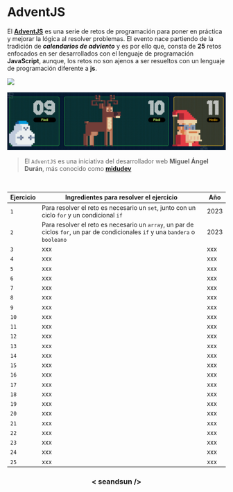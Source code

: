 # AdventJS

<!-- Descripción -->
El **[AdventJS](https://adventjs.dev/es)** es una serie de retos de programación para poner en práctica y mejorar la lógica al resolver problemas. El evento nace partiendo de la tradición de ***calendarios de adviento*** y es por ello que, consta de **25** retos enfocados en ser desarrollados con el lenguaje de programación **JavaScript**, aunque, los retos no son ajenos a ser resueltos con un lenguaje de programación diferente a **js**.

<!-- Línea -->
<img src="https://user-images.githubusercontent.com/73097560/115834477-dbab4500-a447-11eb-908a-139a6edaec5c.gif">

<!-- Imagen del adventjs 2023 -->
![adventjs 2023](image.png)

<!-- Nota -->
> El `AdventJS` es una iniciativa del desarrollador web **Miguel Ángel Durán**, más conocido como  **[midudev](https://www.youtube.com/c/midudev)**

<!-- Tabla -->
<br>

| Ejercicio | Ingredientes para resolver el ejercicio | Año |
|---|---|---|
| `1` | Para resolver el reto es necesario un `set`, junto con un ciclo `for` y un condicional `if`| 2023 |
| `2` | Para resolver el reto es necesario un `array`, un par de ciclos `for`, un par de condicionales `if` y una `bandera` o `booleano` | 2023 |
| `3` | xxx | xxx |
| `4` | xxx | xxx |
| `5` | xxx | xxx |
| `6` | xxx | xxx |
| `7` | xxx | xxx |
| `8` | xxx | xxx |
| `9` | xxx | xxx |
| `10` | xxx | xxx |
| `11` | xxx | xxx |
| `12` | xxx | xxx |
| `13` | xxx | xxx |
| `14` | xxx | xxx |
| `15` | xxx | xxx |
| `16` | xxx | xxx |
| `17` | xxx | xxx |
| `18` | xxx | xxx |
| `19` | xxx | xxx |
| `20` | xxx | xxx |
| `21` | xxx | xxx |
| `22` | xxx | xxx |
| `23` | xxx | xxx |
| `24` | xxx | xxx |
| `25` | xxx | xxx |

<h3 align="center">< seandsun /></h3>
